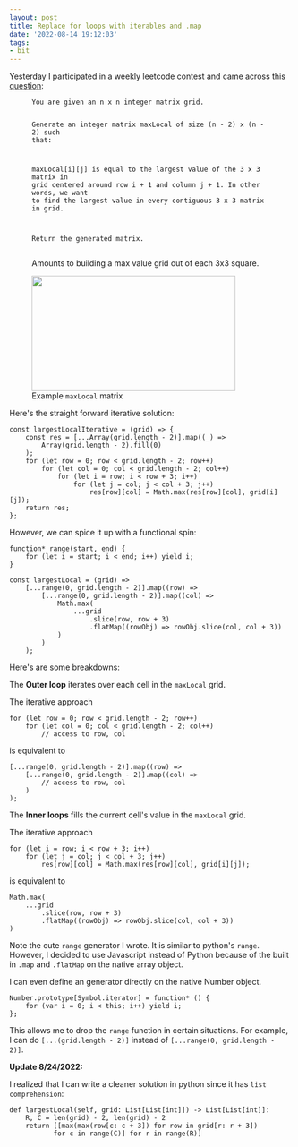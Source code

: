 ```yaml
---
layout: post
title: Replace for loops with iterables and .map
date: '2022-08-14 19:12:03'
tags:
- bit
---
```


Yesterday I participated in a weekly leetcode contest and came across this [question](https://leetcode.com/problems/largest-local-values-in-a-matrix/description/):

<figure class="kg-card kg-code-card"><pre><code>You are given an n x n integer matrix grid.

Generate an integer matrix maxLocal of size (n - 2) x (n - 2) such that:

maxLocal[i][j] is equal to the largest value of the 3 x 3 matrix in grid centered around row i + 1 and column j + 1.
In other words, we want to find the largest value in every contiguous 3 x 3 matrix in grid.

Return the generated matrix.</code></pre>
<figcaption>Amounts to building a max value grid out of each 3x3 square.</figcaption></figure><figure class="kg-card kg-image-card kg-card-hascaption"><img src=" __GHOST_URL__ /content/images/2022/08/image-4.png" class="kg-image" alt loading="lazy" width="364" height="206"><figcaption>Example <code>maxLocal</code> matrix</figcaption></figure>

Here's the straight forward iterative solution:

    const largestLocalIterative = (grid) => {
        const res = [...Array(grid.length - 2)].map((_) =>
            Array(grid.length - 2).fill(0)
        );
        for (let row = 0; row < grid.length - 2; row++)
            for (let col = 0; col < grid.length - 2; col++)
                for (let i = row; i < row + 3; i++)
                    for (let j = col; j < col + 3; j++)
                        res[row][col] = Math.max(res[row][col], grid[i][j]);
        return res;
    };

However, we can spice it up with a functional spin:

    function* range(start, end) {
        for (let i = start; i < end; i++) yield i;
    }
    
    const largestLocal = (grid) =>
        [...range(0, grid.length - 2)].map((row) =>
            [...range(0, grid.length - 2)].map((col) =>
                Math.max(
                    ...grid
                        .slice(row, row + 3)
                        .flatMap((rowObj) => rowObj.slice(col, col + 3))
                )
            )
        );

Here's are some breakdowns:

The **Outer loop** iterates over each cell in the `maxLocal` grid.

The iterative approach

    for (let row = 0; row < grid.length - 2; row++)
        for (let col = 0; col < grid.length - 2; col++)
            // access to row, col

is equivalent to

    [...range(0, grid.length - 2)].map((row) =>
        [...range(0, grid.length - 2)].map((col) =>
            // access to row, col
        )
    );

The **Inner loops** fills the current cell's value in the `maxLocal` grid.

The iterative approach

    for (let i = row; i < row + 3; i++)
        for (let j = col; j < col + 3; j++)
            res[row][col] = Math.max(res[row][col], grid[i][j]);

is equivalent to

    Math.max(
        ...grid
            .slice(row, row + 3)
            .flatMap((rowObj) => rowObj.slice(col, col + 3))
    )

Note the cute `range` generator I wrote. It is similar to python's `range`. However, I decided to use Javascript instead of Python because of the built in `.map` and `.flatMap` on the native array object. &nbsp;

I can even define an generator directly on the native Number object.

    Number.prototype[Symbol.iterator] = function* () {
        for (var i = 0; i < this; i++) yield i;
    };

This allows me to drop the `range` function in certain situations. For example, I can do `[...(grid.length - 2)]` instead of `[...range(0, grid.length - 2)]`.

**Update 8/24/2022:**

I realized that I can write a cleaner solution in python since it has `list comprehension`:

    def largestLocal(self, grid: List[List[int]]) -> List[List[int]]:
        R, C = len(grid) - 2, len(grid) - 2
        return [[max(max(row[c: c + 3]) for row in grid[r: r + 3])
               for c in range(C)] for r in range(R)]

